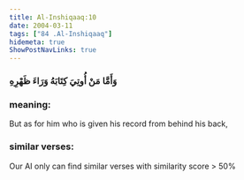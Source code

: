 ```yaml
---
title: Al-Inshiqaaq:10
date: 2004-03-11
tags: ["84 .Al-Inshiqaaq"]
hidemeta: true 
ShowPostNavLinks: true 
---
```

### وَأَمَّا مَنْ أُوتِيَ كِتَابَهُ وَرَاءَ ظَهْرِهِ
### meaning: 
But as for him who is given his record from behind his back,
### similar verses: 

Our AI only can find similar verses with similarity score > 50% 




